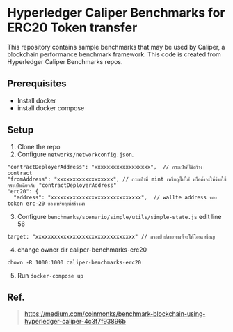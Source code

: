 # Hyperledger Caliper Benchmarks for ERC20 Token transfer

This repository contains sample benchmarks that may be used by Caliper, a blockchain performance benchmark framework. This code is created from Hyperledger Caliper Benchmarks repos.
## Prerequisites

- Install docker
- install docker compose

## Setup
1. Clone the repo
2. Configure `networks/networkconfig.json`.
```
"contractDeployerAddress": "xxxxxxxxxxxxxxxxxx",  // กระเป๋าที่ใช้สร้าง contract 
"fromAddress": "xxxxxxxxxxxxxxxxxx", // กระเป๋าที่ mint เหรียญไปใส่ หรือถ้าจะให้ง่ายใช้กระเป๋าเดียวกับ "contractDeployerAddress"
"erc20": {
  "address": "xxxxxxxxxxxxxxxxxxxxxxxxxxxxx",  // wallte address ของ token erc-20 ของเหรียญที่สร้างมา
```
3. Configure `benchmarks/scenario/simple/utils/simple-state.js` edit line 56
``` 
target: "xxxxxxxxxxxxxxxxxxxxxxxxxxxxxxxx" // กระเป๋าปลายทางที่จะให้โอนเหรียญ
```
4. change owner dir caliper-benchmarks-erc20
```
chown -R 1000:1000 caliper-benchmarks-erc20
```
5. Run `docker-compose up`

## Ref.
> https://medium.com/coinmonks/benchmark-blockchain-using-hyperledger-caliper-4c3f7f93896b

